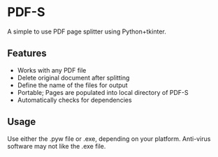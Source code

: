# PDF-S
A simple to use PDF page splitter using Python+tkinter.


## Features

* Works with any PDF file
* Delete original document after splitting
* Define the name of the files for output
* Portable; Pages are populated into local directory of PDF-S
* Automatically checks for dependencies

## Usage
Use either the .pyw file or .exe, depending on your platform.
Anti-virus software may not like the .exe file.
